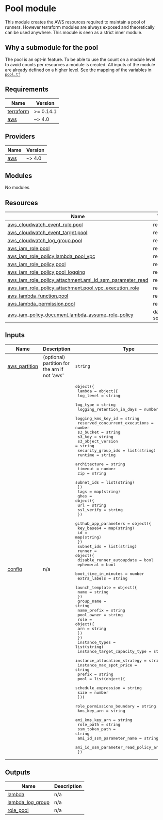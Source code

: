 # Pool module

This module creates the AWS resources required to maintain a pool of runners. However terraform modules are always exposed and theoretically can be used anywhere. This module is seen as a strict inner module.

## Why a submodule for the pool

The pool is an opt-in feature. To be able to use the count on a module level to avoid counts per resources a module is created. All inputs of the module are already defined on a higher level. See the mapping of the variables in [`pool.tf`](../pool.tf)
<!-- BEGIN_TF_DOCS -->
## Requirements

| Name | Version |
|------|---------|
| <a name="requirement_terraform"></a> [terraform](#requirement\_terraform) | >= 0.14.1 |
| <a name="requirement_aws"></a> [aws](#requirement\_aws) | ~> 4.0 |

## Providers

| Name | Version |
|------|---------|
| <a name="provider_aws"></a> [aws](#provider\_aws) | ~> 4.0 |

## Modules

No modules.

## Resources

| Name | Type |
|------|------|
| [aws_cloudwatch_event_rule.pool](https://registry.terraform.io/providers/hashicorp/aws/latest/docs/resources/cloudwatch_event_rule) | resource |
| [aws_cloudwatch_event_target.pool](https://registry.terraform.io/providers/hashicorp/aws/latest/docs/resources/cloudwatch_event_target) | resource |
| [aws_cloudwatch_log_group.pool](https://registry.terraform.io/providers/hashicorp/aws/latest/docs/resources/cloudwatch_log_group) | resource |
| [aws_iam_role.pool](https://registry.terraform.io/providers/hashicorp/aws/latest/docs/resources/iam_role) | resource |
| [aws_iam_role_policy.lambda_pool_vpc](https://registry.terraform.io/providers/hashicorp/aws/latest/docs/resources/iam_role_policy) | resource |
| [aws_iam_role_policy.pool](https://registry.terraform.io/providers/hashicorp/aws/latest/docs/resources/iam_role_policy) | resource |
| [aws_iam_role_policy.pool_logging](https://registry.terraform.io/providers/hashicorp/aws/latest/docs/resources/iam_role_policy) | resource |
| [aws_iam_role_policy_attachment.ami_id_ssm_parameter_read](https://registry.terraform.io/providers/hashicorp/aws/latest/docs/resources/iam_role_policy_attachment) | resource |
| [aws_iam_role_policy_attachment.pool_vpc_execution_role](https://registry.terraform.io/providers/hashicorp/aws/latest/docs/resources/iam_role_policy_attachment) | resource |
| [aws_lambda_function.pool](https://registry.terraform.io/providers/hashicorp/aws/latest/docs/resources/lambda_function) | resource |
| [aws_lambda_permission.pool](https://registry.terraform.io/providers/hashicorp/aws/latest/docs/resources/lambda_permission) | resource |
| [aws_iam_policy_document.lambda_assume_role_policy](https://registry.terraform.io/providers/hashicorp/aws/latest/docs/data-sources/iam_policy_document) | data source |

## Inputs

| Name | Description | Type | Default | Required |
|------|-------------|------|---------|:--------:|
| <a name="input_aws_partition"></a> [aws\_partition](#input\_aws\_partition) | (optional) partition for the arn if not 'aws' | `string` | `"aws"` | no |
| <a name="input_config"></a> [config](#input\_config) | n/a | <pre>object({<br>    lambda = object({<br>      log_level                      = string<br>      log_type                       = string<br>      logging_retention_in_days      = number<br>      logging_kms_key_id             = string<br>      reserved_concurrent_executions = number<br>      s3_bucket                      = string<br>      s3_key                         = string<br>      s3_object_version              = string<br>      security_group_ids             = list(string)<br>      runtime                        = string<br>      architecture                   = string<br>      timeout                        = number<br>      zip                            = string<br>      subnet_ids                     = list(string)<br>    })<br>    tags = map(string)<br>    ghes = object({<br>      url        = string<br>      ssl_verify = string<br>    })<br>    github_app_parameters = object({<br>      key_base64 = map(string)<br>      id         = map(string)<br>    })<br>    subnet_ids = list(string)<br>    runner = object({<br>      disable_runner_autoupdate = bool<br>      ephemeral                 = bool<br>      boot_time_in_minutes      = number<br>      extra_labels              = string<br>      launch_template = object({<br>        name = string<br>      })<br>      group_name  = string<br>      name_prefix = string<br>      pool_owner  = string<br>      role = object({<br>        arn = string<br>      })<br>    })<br>    instance_types                = list(string)<br>    instance_target_capacity_type = string<br>    instance_allocation_strategy  = string<br>    instance_max_spot_price       = string<br>    prefix                        = string<br>    pool = list(object({<br>      schedule_expression = string<br>      size                = number<br>    }))<br>    role_permissions_boundary            = string<br>    kms_key_arn                          = string<br>    ami_kms_key_arn                      = string<br>    role_path                            = string<br>    ssm_token_path                       = string<br>    ami_id_ssm_parameter_name            = string<br>    ami_id_ssm_parameter_read_policy_arn = string<br>  })</pre> | n/a | yes |

## Outputs

| Name | Description |
|------|-------------|
| <a name="output_lambda"></a> [lambda](#output\_lambda) | n/a |
| <a name="output_lambda_log_group"></a> [lambda\_log\_group](#output\_lambda\_log\_group) | n/a |
| <a name="output_role_pool"></a> [role\_pool](#output\_role\_pool) | n/a |
<!-- END_TF_DOCS -->